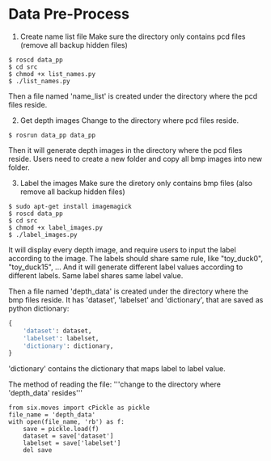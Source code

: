 # Data Pre-Process
 
1. Create name list file
Make sure the directory only contains pcd files (remove all backup hidden files)
```shell
$ roscd data_pp
$ cd src 
$ chmod +x list_names.py
$ ./list_names.py
```
Then a file named 'name_list' is created under the directory where the pcd files reside.
    
2. Get depth images
Change to the directory where pcd files reside.
```shell
$ rosrun data_pp data_pp
```
Then it will generate depth images in the directory where the pcd files reside. Users need to create a new folder and copy all bmp images into new folder.

3. Label the images
Make sure the diretory only contains bmp files (also remove all backup hidden files)
```shell
$ sudo apt-get install imagemagick
$ roscd data_pp
$ cd src
$ chmod +x label_images.py
$ ./label_images.py
```
It will display every depth image, and require users to input the label according to the image. The labels should share same rule, like "toy_duck0", "toy_duck15", ... And it will generate different label values according to different labels. Same label shares same label value.

Then a file named 'depth_data' is created under the directory where the bmp files reside. It has 'dataset', 'labelset' and 'dictionary', that are saved as python dictionary:
```python
{
	'dataset': dataset,
	'labelset': labelset,
	'dictionary': dictionary,
}
```
'dictionary' contains the dictionary that maps label to label value.

The method of reading the file:
'''change to the directory where 'depth_data' resides'''
```python3
from six.moves import cPickle as pickle
file_name = 'depth_data'
with open(file_name, 'rb') as f:
	save = pickle.load(f)
  	dataset = save['dataset']
  	labelset = save['labelset']
  	del save
```
